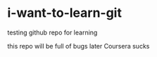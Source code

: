 # i-want-to-learn-git
testing github repo for learning

this repo will be full of bugs later
Coursera sucks
